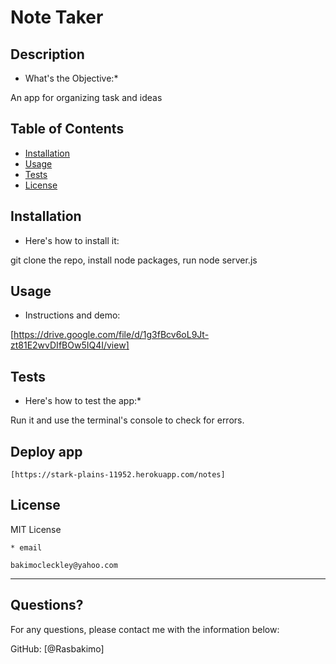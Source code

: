 # Note Taker
  
  
  ## Description 
  
  * What's the Objective:* 
  
  An app for organizing task and ideas
  
  ## Table of Contents
  * [Installation](#installation)
  * [Usage](#usage)
  * [Tests](#tests)
  * [License](#license)
  
  ## Installation
  
  * Here's how to install it:
  
 git clone the repo, install node packages, run node server.js  
  
  ## Usage 
  
  * Instructions and demo:

   
   
   
   [https://drive.google.com/file/d/1g3fBcv6oL9Jt-zt81E2wvDIfBOw5IQ4I/view]
   
   
   


   
  
  ## Tests
  
  * Here's how to test the app:*
  
   Run it and use the terminal's console to check for errors.
   ## Deploy app 
    
    [https://stark-plains-11952.herokuapp.com/notes]
  
  ## License
  
  MIT License
  
    
    * email
    
    bakimocleckley@yahoo.com
  ---
  
  ## Questions?
  
  
  For any questions, please contact me with the information below:
 
  GitHub: [@Rasbakimo]
  

